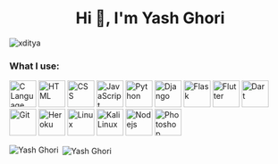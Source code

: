 <h1 align="center">Hi 👋, I'm Yash Ghori</h1>
<p align="left"> <img src="https://komarev.com/ghpvc/?username=yashghori&label=Profile%20views&color=0e75b6&style=plastic" alt="xditya" /> </p>

<h3 align="left">What I use:</h3>
<p align="left">

<img src="https://raw.githubusercontent.com/gist/yashghori/1e72f4d6f832889fa45c9db52c7c6525/raw/9d7d33b2434d82dfe5e7749de93758cce3d485f9/c_48.svg" alt="C Language" width="48" height="48"/>
<img src="https://raw.githubusercontent.com/gist/yashghori/1e72f4d6f832889fa45c9db52c7c6525/raw/9d7d33b2434d82dfe5e7749de93758cce3d485f9/html_48.svg" alt="HTML" width="48" height="48"/>
<img src="https://raw.githubusercontent.com/gist/yashghori/1e72f4d6f832889fa45c9db52c7c6525/raw/9d7d33b2434d82dfe5e7749de93758cce3d485f9/css_48.svg" alt="CSS" width="48" height="48"/>
<img src="https://raw.githubusercontent.com/gist/yashghori/1e72f4d6f832889fa45c9db52c7c6525/raw/9d7d33b2434d82dfe5e7749de93758cce3d485f9/javascript_48.svg" alt="JavaScript" width="48" height="48"/>
<img src="https://raw.githubusercontent.com/gist/yashghori/1e72f4d6f832889fa45c9db52c7c6525/raw/9d7d33b2434d82dfe5e7749de93758cce3d485f9/python_48.svg" alt="Python" width="48" height="48"/>
<img src="https://raw.githubusercontent.com/gist/yashghori/1e72f4d6f832889fa45c9db52c7c6525/raw/9d7d33b2434d82dfe5e7749de93758cce3d485f9/django_48.svg" alt="Django" width="48" height="48"/>
<img src="https://raw.githubusercontent.com/gist/yashghori/1e72f4d6f832889fa45c9db52c7c6525/raw/9d7d33b2434d82dfe5e7749de93758cce3d485f9/flask_48.svg" alt="Flask" width="48" height="48"/>
<img src="https://raw.githubusercontent.com/gist/yashghori/1e72f4d6f832889fa45c9db52c7c6525/raw/9d7d33b2434d82dfe5e7749de93758cce3d485f9/flutter_48.svg" alt="Flutter" width="48" height="48"/>
<img src="https://raw.githubusercontent.com/gist/yashghori/1e72f4d6f832889fa45c9db52c7c6525/raw/9d7d33b2434d82dfe5e7749de93758cce3d485f9/dart_48.svg" alt="Dart" width="48" height="48"/>
<img src="https://raw.githubusercontent.com/gist/yashghori/1e72f4d6f832889fa45c9db52c7c6525/raw/9d7d33b2434d82dfe5e7749de93758cce3d485f9/git_48.svg" alt="Git" width="48" height="48"/>
<img src="https://raw.githubusercontent.com/gist/yashghori/1e72f4d6f832889fa45c9db52c7c6525/raw/9d7d33b2434d82dfe5e7749de93758cce3d485f9/heroku_48.svg" alt="Heroku" width="48" height="48"/>
<img src="https://raw.githubusercontent.com/gist/yashghori/1e72f4d6f832889fa45c9db52c7c6525/raw/9d7d33b2434d82dfe5e7749de93758cce3d485f9/linux_48.svg" alt="Linux" width="48" height="48"/>
<img src="https://raw.githubusercontent.com/gist/yashghori/1e72f4d6f832889fa45c9db52c7c6525/raw/23043c00d69fbd53f9dc769050ff367088e43d78/kali_linux_48.svg" alt="Kali Linux" width="48" height="48"/>
<img src="https://raw.githubusercontent.com/gist/yashghori/1e72f4d6f832889fa45c9db52c7c6525/raw/9d7d33b2434d82dfe5e7749de93758cce3d485f9/nodejs_48.svg" alt="Nodejs" width="48" height="48"/>
<img src="https://raw.githubusercontent.com/gist/yashghori/1e72f4d6f832889fa45c9db52c7c6525/raw/9d7d33b2434d82dfe5e7749de93758cce3d485f9/photoshop_48.svg" alt="Photoshop" width="48" height="48"/>
</p>

<p><img align="left" src="https://github-readme-stats.vercel.app/api/top-langs?username=yashghori&hide=Jupyter Notebook&show_icons=true&langs_count=8&theme=tokyonight&locale=en&layout=compact" alt="Yash Ghori" /></p>

<p>&nbsp;<img align="center" src="https://github-readme-stats.vercel.app/api?username=yashghori&show_icons=true&theme=tokyonight&locale=en" alt="Yash Ghori" /></p>
